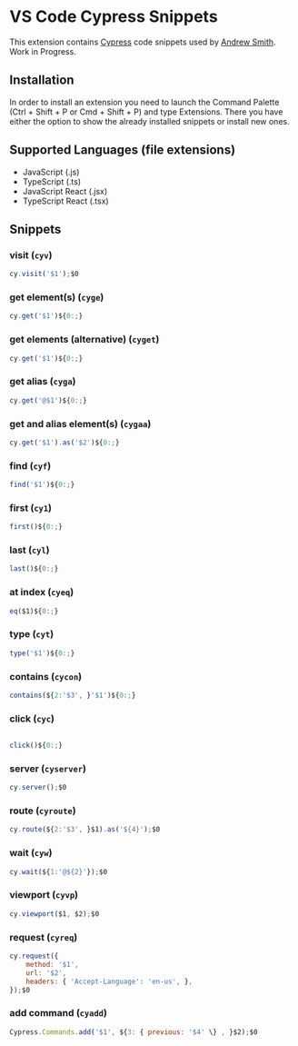# VS Code Cypress Snippets

This extension contains [Cypress](https://cypress.io/) code snippets used by [Andrew Smith](https://andrew.codes). Work in Progress.

## Installation

In order to install an extension you need to launch the Command Palette (Ctrl + Shift + P or Cmd + Shift + P) and type Extensions.
There you have either the option to show the already installed snippets or install new ones.

## Supported Languages (file extensions)

- JavaScript (.js)
- TypeScript (.ts)
- JavaScript React (.jsx)
- TypeScript React (.tsx)

## Snippets

### visit (`cyv`)
```javascript
cy.visit('$1');$0
```
### get element(s) (`cyge`)
```javascript
cy.get('$1')${0:;}
```
### get elements (alternative) (`cyget`)
```javascript
cy.get('$1')${0:;}
```
### get alias (`cyga`)
```javascript
cy.get('@$1')${0:;}
```
### get and alias element(s) (`cygaa`)
```javascript
cy.get('$1').as('$2')${0:;}
```
### find (`cyf`)
```javascript
find('$1')${0:;}
```
### first (`cy1`)
```javascript
first()${0:;}
```
### last (`cyl`)
```javascript
last()${0:;}
```
### at index (`cyeq`)
```javascript
eq($1)${0:;}
```
### type (`cyt`)
```javascript
type('$1')${0:;}
```
### contains (`cycon`)
```javascript
contains(${2:'$3', }'$1')${0:;}
```
### click (`cyc`)
```javascript

click()${0:;}
```
### server (`cyserver`)
```javascript
cy.server();$0
```
### route (`cyroute`)
```javascript
cy.route(${2:'$3', }$1).as('${4}');$0
```
### wait (`cyw`)
```javascript
cy.wait(${1:'@${2}'});$0
```
### viewport (`cyvp`)
```javascript
cy.viewport($1, $2);$0
```
### request (`cyreq`)
```javascript
cy.request({
	method: '$1',
	url: '$2',
	headers: { 'Accept-Language': 'en-us', },
});$0
```
### add command (`cyadd`)
```javascript
Cypress.Commands.add('$1', ${3: { previous: '$4' \} , }$2);$0
```

